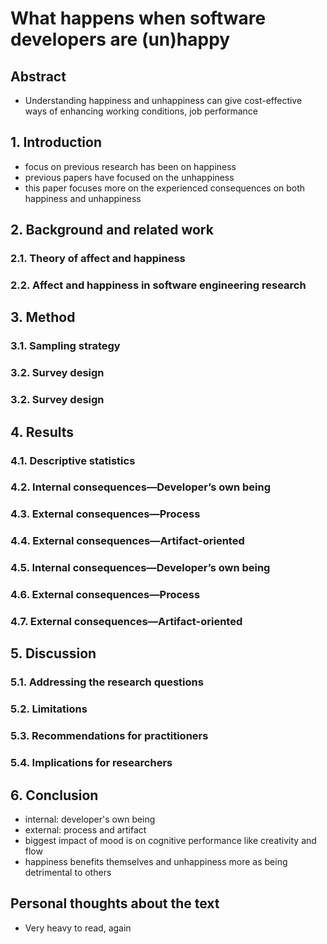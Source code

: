# What happens when software developers are (un)happy

## Abstract

- Understanding happiness and unhappiness can give cost-effective ways of enhancing working conditions, job performance

## 1. Introduction

- focus on previous research has been on happiness
- previous papers have focused on the unhappiness
- this paper focuses more on the experienced consequences on both happiness and unhappiness 

## 2. Background and related work

### 2.1. Theory of affect and happiness

### 2.2. Affect and happiness in software engineering research

## 3. Method

### 3.1. Sampling strategy

### 3.2. Survey design

### 3.2. Survey design

## 4. Results

### 4.1. Descriptive statistics

### 4.2. Internal consequences—Developer’s own being

### 4.3. External consequences—Process

### 4.4. External consequences—Artifact-oriented

### 4.5. Internal consequences—Developer’s own being

### 4.6. External consequences—Process

### 4.7. External consequences—Artifact-oriented

## 5. Discussion

### 5.1. Addressing the research questions

### 5.2. Limitations

### 5.3. Recommendations for practitioners

### 5.4. Implications for researchers

## 6. Conclusion

- internal: developer's own being
- external: process and artifact
- biggest impact of mood is on cognitive performance like creativity and flow
- happiness benefits themselves and unhappiness more as being detrimental to others

## Personal thoughts about the text

- Very heavy to read, again